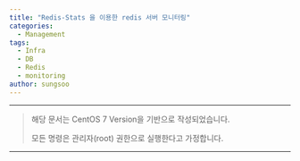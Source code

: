 ```yaml
---
title: "Redis-Stats 을 이용한 redis 서버 모니터링"
categories:
  - Management
tags:
  - Infra
  - DB
  - Redis 
  - monitoring
author: sungsoo
---
```


***

> 해당 문서는 CentOS 7 Version을 기반으로 작성되었습니다.
>
> 모든 명령은 관리자(root) 권한으로 실행한다고 가정합니다.

***



